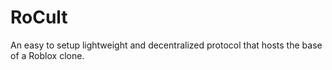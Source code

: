 # RoCult
An easy to setup lightweight and decentralized protocol that hosts the base of a Roblox clone.
